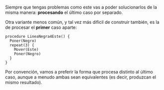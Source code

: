 Siempre que tengas problemas como este vas a poder solucionarlos de la misma manera: **procesando** el último caso por separado.

Otra variante menos común, y tal vez más difícil de construir también, es la de procesar el **primer** caso aparte:

```puppet
procedure LineaNegra4Este() {
  Poner(Negro)
  repeat(3) {
    Mover(Este)
    Poner(Negro)
  }
}
```

Por convención, vamos a preferir la forma que procesa distinto al último caso, aunque a menudo ambas sean equivalentes (es decir, produzcan el mismo resultado).
